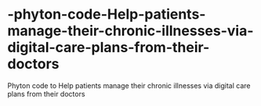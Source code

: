 # -phyton-code-Help-patients-manage-their-chronic-illnesses-via-digital-care-plans-from-their-doctors
Phyton code to Help patients manage their chronic illnesses via digital care plans from their doctors
